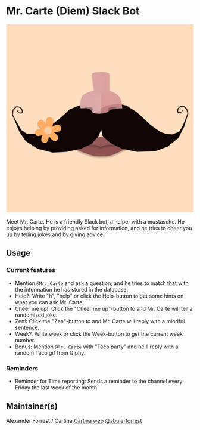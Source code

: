 # Mr. Carte (Diem) Slack Bot

![Mr. Carte profile img](https://raw.githubusercontent.com/cartina-tech/mr-carte-slack-bot/main/assets/Mr_Carte_Diem.png?token=GHSAT0AAAAAACBRY7YTN3VHLAVEKOB2SLDKZB6O7GQ)

Meet Mr. Carte. He is a friendly Slack bot, a helper with a mustasche. He enjoys helping by providing asked for information, and he tries to cheer you up by telling jokes and by giving advice.

## Usage

### Current features
- Mention ```@Mr. Carte``` and ask a question, and he tries to match that with the information he has stored in the database.
- Help?: Write "h", "help" or click the Help-button to get some hints on what you can ask Mr. Carte.
- Cheer me up!: Click the "Cheer me up"-button to and Mr. Carte will tell a randomized joke.
- Zen!: Click the "Zen"-button to and Mr. Carte will reply with a mindful sentence.
- Week?: Write week or click the Week-button to get the current week number.
- Bonus: Mention ```@Mr. Carte``` with "Taco party" and he'll reply with a random Taco gif from Giphy.

### Reminders
- Reminder for Time reporting: Sends a reminder to the channel every Friday the last week of the month.

## Maintainer(s)
Alexander Forrest / Cartina [Cartina web](https://www.cartina.se/) [@abulerforrest](https://www.github.com/abulerforrest)